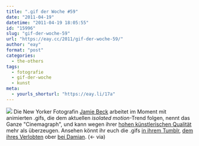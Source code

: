 ```yaml
---
title: ".gif der Woche #59"
date: "2011-04-19"
datetime: "2011-04-19 18:05:55"
id: "15996"
slug: "gif-der-woche-59"
url: "https://eay.cc/2011/gif-der-woche-59/"
author: "eay"
format: "post"
categories:
  - the-others
tags:
  - fotografie
  - gif-der-woche
  - kunst
meta:
  - yourls_shorturl: "https://eay.li/17a"
---
```


![](https://eay.cc/uploads/2011/jamiebeck.gif) Die New Yorker Fotografin [Jamie Beck](http://fromme-toyou.tumblr.com/) arbeitet im Moment mit animierten .gifs, die dem aktuellen _isolated motion_\-Trend folgen, nennt das Ganze "Cinemagraph", und kann wegen ihrer [hohen künstlerischen Qualität](http://fromme-toyou.tumblr.com/post/4725696930/who-wants-to-lick-the-bowl-photos-at-home-in-the) mehr als überzeugen. Ansehen könnt ihr euch die .gifs [in ihrem Tumblr](http://fromme-toyou.tumblr.com/), [dem ihres Verlobten](http://kevin.tumblr.com/) ober [bei Damian](http://dmn.luagsh.ch/cinemagraphs/). (<- via)
